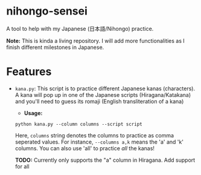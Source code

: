# nihongo-sensei
A tool to help with my Japanese (日本語/Nihongo) practice.

**Note:** This is kinda a living repository.
I will add more functionalities as I finish different milestones in Japanese.

# Features
* `kana.py`: This script is to practice different Japanese kanas (characters).
A kana will pop up in one of the Japanese scripts (Hiragana/Katakana) and you'll
need to guess its romaji (English transliteration of a kana)
    - **Usage:**
    ```python3
    python kana.py --column columns --script script
    ```
    Here, `columns` string denotes the columns to practice as comma seperated values.
    For instance, `--columns a,k` means the 'a' and 'k' columns. You can also use 'all'
    to practice *all* the kanas!

    **TODO:** Currently only supports the "a" column in Hiragana. Add support for all
